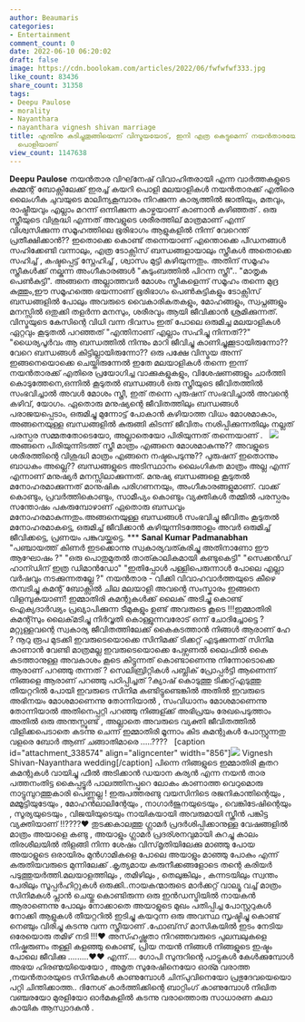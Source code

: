 ```yaml
---
author: Beaumaris
categories:
- Entertainment
comment_count: 0
date: 2022-06-10 06:20:02
draft: false
image: https://cdn.boolokam.com/articles/2022/06/fwfwfwf333.jpg
like_count: 83436
share_count: 31358
tags:
- Deepu Paulose
- morality
- Nayanthara
- nayanthara vignesh shivan marriage
title: എന്തിനു കടിച്ചുതൂങ്ങിയെന്ന് വിസ്മയയോട്, ഇനി എത്ര കെട്ടുമെന്ന് നയൻതാരയോട്, മലയാളി
  പൊളിയാണ്
view_count: 1147638
---
```


**Deepu Paulose** നയൻ‌താര വിഘ്‌നേഷ് വിവാഹിതരായി എന്ന വാർത്തകളുടെ കമ്മന്റ് ബോക്സിലേക്ക് ഇരച്ച് കയറി പൊളി മലയാളികൾ നയൻ‌താരക്ക് എതിരെ ലൈംഗീക ചുവയുടെ മാലിന്യകൂമ്പാരം നിറക്കുന്ന കാര്യത്തിൽ ജാതിയും, മതവും, രാഷ്ട്രീയവും എല്ലാം മറന്ന് ഒന്നിക്കുന്ന കാഴ്ചയാണ് കാണാൻ കഴിഞ്ഞത് . ഒരു സ്ത്രീയുടെ വിശുദ്ധി എന്നത് അവളുടെ ശരീരത്തില് മാത്രമാണ് എന്ന് വിശ്വസിക്കുന്ന സമൂഹത്തിലെ ഭൂരിഭാഗം ആളുകളിൽ നിന്ന് വേറെന്ത് പ്രതീക്ഷിക്കാൻ?? ഇതൊക്കെ കൊണ്ട് തന്നെയാണ് എന്തൊക്കെ പീഡനങ്ങൾ സഹിക്കേണ്ടി വന്നാലും, എത്ര ടോക്സിസ് ബന്ധങ്ങളായാലും സ്ത്രീകൾ അതൊക്കെ സഹിച്ച് , കഷ്ടപ്പെട്ട് സ്നേഹിച്ച് , ശ്വാസം മുട്ടി കഴിയുന്നതും. അതിന് സമൂഹം സ്ത്രീകൾക്ക് നല്കുന്ന അംഗീകാരങ്ങൾ "കുടുംബത്തിൽ പിറന്ന സ്ത്രീ".. "മാതൃക പെൺകുട്ടി". അങ്ങനെ അല്ലാത്തവർ മോശം സ്ത്രീകളെന്ന് സമൂഹം തന്നെ മുദ്ര കുത്തും,ഈ സമൂഹത്തെ ഭയന്നാണ് ഭൂരിഭാഗം പെൺകുട്ടികളും ടോക്സിസ് ബന്ധങ്ങളിൽ പോലും അവരുടെ വൈകാരികതകളും, മോഹങ്ങളും, സ്വപ്നങ്ങളും മനസ്സിൽ ഒതുക്കി തളർന്ന മനസും, ശരീരവും ആയി ജീവിക്കാൻ ശ്രമിക്കുന്നത്. &nbsp; വിസ്മയുടെ കേസിന്റെ വിധി വന്ന ദിവസം ഇത് പോലെ ഒരുമിച്ച മലയാളികൾ ഏറ്റവും കൂടുതൽ പറഞ്ഞത് "എന്തിനാണ് എല്ലാം സഹിച്ചു നിന്നത്??" "ധൈര്യപൂർവം ആ ബന്ധത്തിൽ നിന്നും മാറി ജീവിച്ചു കാണിച്ചുക്കൂടായിരുന്നോ?? വേറെ ബന്ധങ്ങൾ കിട്ടില്ലായിരുന്നോ?? ഒരു പക്ഷേ വിസ്മയ അന്ന് ഇങ്ങനെയൊക്കെ ചെയ്തിരുന്നേൽ ഇതേ മലയാളികൾ തന്നെ ഇന്ന് നയൻ‌താരക്ക് എതിരെ പ്രയോഗിച്ച വാക്കുകളുകളും, വിശേഷണങ്ങളും ചാർത്തി കൊടുത്തേനെ,ഒന്നിൽ കൂടുതൽ ബന്ധങ്ങൾ ഒരു സ്ത്രീയുടെ ജീവിതത്തിൽ സംഭവിച്ചാൽ അവൾ മോശം സ്ത്രീ, ഇത് തന്നെ പുരുഷന് സംഭവിച്ചാൽ അവന്റെ കഴിവ്, യോഗം. ഏതൊരു മനുഷ്യന്റെ ജീവിതത്തിലും ബന്ധങ്ങൾ പരാജയപ്പെടാം, ഒരുമിച്ചു മുന്നോട്ട് പോകാൻ കഴിയാത്ത വിധം മോശമാകാം, അങ്ങനെയുള്ള ബന്ധങ്ങളിൽ കുരുങ്ങി കിടന്ന് ജീവിതം നശിപ്പിക്കുന്നതിലും നല്ലത് പരസ്പര സമ്മതതോടെയോ, അല്ലാതെയോ പിരിയുന്നത് തന്നെയാണ് . &nbsp; ![](https://cdn.boolokam.com/articles/2022/06/fwfwfwf333.jpg) അങ്ങനെ പിരിയുന്നിടത്ത് സ്ത്രീ മാത്രം എങ്ങനെ മോശമാകുന്നു?? അവളുടെ ശരീരത്തിന്റെ വിശുദ്ധി മാത്രം എങ്ങനെ നഷ്ടപെടുന്നു?? പുരുഷന് ഇതൊന്നും ബാധകം അല്ലെ?? ബന്ധങ്ങളുടെ അടിസ്ഥാനം ലൈംഗികത മാത്രം അല്ല എന്ന് എന്നാണ് മനുഷ്യർ മനസ്സിലാക്കുന്നത്. മനുഷ്യ ബന്ധങ്ങളെ കൂടുതൽ മനോഹരമാക്കുന്നത് മാനുഷിക പരിഗണനയും, അംഗീകാരങ്ങളുമാണ്. വാക്ക് കൊണ്ടും, പ്രവർത്തികൊണ്ടും, സാമീപ്യം കൊണ്ടും വ്യക്തികൾ തമ്മിൽ പരസ്പരം സന്തോഷം പകരുമ്പോഴാണ് ഏതൊരു ബന്ധവും മനോഹരമാകുന്നതും.അങ്ങനെയുള്ള ബന്ധങ്ങൾ സംഭവിച്ചു ജീവിതം കൂടുതൽ മനോഹരമാകട്ടെ, ഒരുമിച്ച് ജീവിക്കാൻ കഴിയുന്നിടത്തോളം അവർ ഒരുമിച്ച് ജീവിക്കട്ടെ, പ്രണയം പങ്കുവയ്ക്കട്ടെ. *** **Sanal Kumar Padmanabhan** "പഞ്ചായത്ത് കിണർ ഇടക്കൊന്നു സ്വകാര്യവത്കരിച്ചു അതിനാണോ ഈ ആഘോഷം ?" "ഒരു പൊതുമുതൽ താത്കാലികമായി കണ്ടുകെട്ടി" "സെക്കൻഡ് ഹാന്ഡിന് ഇത്ര ഡിമാൻഡോ" "ഇതിപ്പോൾ പള്ളിപെരുന്നാൾ പോലെ എല്ലാ വർഷവും നടക്കുന്നതല്ലേ ?" നയൻ‌താര - വിക്കി വിവാഹവാർത്തയുടെ കീഴെ തമ്പടിച്ചു കമന്റ് ബോക്സിൽ ചില മലയാളി അവന്റെ സംസ്കാരം ഇങ്ങനെ വിളമ്പുകയാണ്! ഇമ്മാതിരി കമന്റുകൾക്ക് ലൈക് അടിച്ചു കൊണ്ട് ഐക്യദാർഢ്യം പ്രഖ്യാപിക്കുന്ന ടീമുകളും ഉണ്ട് അവരുടെ കൂടെ !!!ഇമ്മാതിരി കമന്റ്സും ലൈക്‌മടിച്ചു നിർവൃതി കൊള്ളുന്നവരോട് ഒന്ന് ചോദിച്ചോട്ടെ ? മറ്റുള്ളവന്റെ സ്വകാര്യ ജീവിതത്തിലേക്ക് കൈകടത്താൻ നിങ്ങൾ ആരാണ് ഹേ ? നൂറു രൂപ മുടക്കി ഇവരുടെയൊക്കെ സിനിമക്ക് ടിക്കറ്റ് എടുക്കുന്നത് സിനിമ കാണാൻ വേണ്ടി മാത്രമല്ല ഇവരുടെയൊക്കെ പേഴ്സണൽ ലൈഫിൽ കൈ കടത്താനുള്ള അവകാശം കൂടെ കിട്ടുന്നത് കൊണ്ടാണെന്നു നിന്നോടൊക്കെ ആരാണ് പറഞ്ഞു തന്നത് ? സെലിബ്രിറ്റികൾ പബ്ലിക് പ്രോപ്പർട്ടി ആണെന്ന് നിങ്ങളെ ആരാണ് പറഞ്ഞു പഠിപ്പിച്ചത് ?ക്യാഷ് കൊടുത്തു ടിക്കറ്റ്എടുത്തു തീയറ്ററിൽ പോയി ഇവരുടെ സിനിമ കണ്ടിട്ടുണ്ടെങ്കിൽ അതിൽ ഇവരുടെ അഭിനയം മോശമാണെന്നു തോന്നിയാൽ , സംവിധാനം മോശമാണെന്നു തോന്നിയാൽ അതിനെപ്പറ്റി പറഞ്ഞു നിങ്ങള്ക്ക് അഭിപ്രയം രേഖപെടുത്താം അതിൽ ഒരു അന്തസ്സുണ്ട് , അല്ലാതെ അവരുടെ വ്യക്തി ജീവിതത്തിൽ വിളിക്കപെടാതെ കടന്നു ചെന്ന് ഇമ്മാതിരി മൂന്നാം കിട കമന്റുകൾ പോസ്റ്റുന്നതു വളരെ ബോർ ആണ് ചങ്ങാതിമാരെ .....???? &nbsp; [caption id="attachment_338574" align="aligncenter" width="856"]![](https://cdn.boolokam.com/articles/2022/06/dqqqdqddqqdqd.jpg) Vignesh Shivan-Nayanthara wedding[/caption] പിന്നെ നിങ്ങളുടെ ഇമ്മാതിരി കൂതറ കമന്റുകൾ വായിച്ചു ഫീൽ അടിക്കാൻ ഡയാന കുര്യൻ എന്ന നയൻ താര പത്തനംതിട്ട കൈപ്പട്ടൂർ പാലത്തിനപ്പുറെ ലോകം കാണാത്ത വെറുമൊരു നാട്ടുമ്പുറത്തുകാരി പെണ്ണല്ല ! ഇരുപത്തരണ്ടു വയസിനിടെ രജനികാന്തിന്റെയും , മമ്മൂട്ടിയുടേയും , മോഹൻലാലിന്റേയും , നാഗാർജുനയുടെയും , വെങ്കിടേഷിന്റെയും , സൂര്യയുടെയും , വിജയിയുടെയും നായികയായി അവരുമായി സ്ക്രീൻ പങ്കിട്ട വ്യക്തിയാണ് !!????❤ തുടക്കകാലത്തു ഗ്ലാമർ പ്രദർശിപ്പിക്കാനുള്ള വേഷങ്ങളിൽ മാത്രം അയാളെ കണ്ടു , അയാളും ഗ്ലാമർ പ്രദര്ശനവുമായി കുറച്ചു കാലം തിരശീലയിൽ തിളങ്ങി നിന്ന ശേഷം വിസ്‌മൃതിയിലേക്കു മാഞ്ഞു പോയ അയാളുടെ ഒരായിരം മുൻഗാമികളെ പോലെ അയാളും മാഞ്ഞു പോകും എന്ന് കരുതിയവരുടെ മുന്നിലേക്ക് .കൃത്യമായ കരുനീക്കങ്ങളോടെ തന്റെ കരിയർ പടുത്തുയർത്തി.മലയാളത്തിലും , തമിഴിലും , തെലുങ്കിലും , കന്നടയിലും സ്വന്തം പേരിലും സൂപ്പർഹിറ്റുകൾ ഒരുക്കി..നായകന്മാരുടെ മാർക്കറ്റ് വാല്യൂ വച്ച് മാത്രം സിനിമകൾ പ്ലാൻ ചെയ്തു കൊണ്ടിരുന്ന ഒരു ഇൻഡസ്ട്രിയിൽ നായകൻ ആരാണെന്നു പോലും നോക്കാതെ അയാളുടെ മുഖം പതിപ്പിച്ച പോസ്റ്ററുകൾ നോക്കി ആളുകൾ തീയറ്ററിൽ ഇടിച്ചു കയറുന്ന ഒരു അവസ്ഥ സൃഷ്ടിച്ചു കൊണ്ട് നെഞ്ചും വിരിച്ചു കടന്നു വന്ന സ്ത്രീയാണ് .ഫോബ്‌സ് മാസികയിൽ ഇടം നേടിയ ഒരേയൊരു തമിഴ് നടി !!!❤ അസ്ഹഷ്ണുതാ നിറഞ്ഞവരുടെ പുലമ്പലുകളെ നിഷ്കരുണം തള്ളി കളഞ്ഞു കൊണ്ട്, പ്രിയ നയൻ നിങ്ങൾ നിങ്ങളുടെ ഇഷ്ടം പോലെ ജീവിക്കു .........❤❤ എന്ന്.... ഗോപി സുന്ദറിന്റെ പാട്ടുകൾ കേൾക്കുമ്പോൾ അഭയ ഹിരണ്മയിയെയോ , അമൃത സുരേഷിനെയോ ഓര്മ വരാത്ത ,നയൻതാരയുടെ സിനിമകൾ കാണുമ്പോൾ ചിന്പുവിനെയോ പ്രഭുദേവയെയൊ പറ്റി ചിന്തിക്കാത്ത.. ദിനേശ് കാർത്തിക്കിന്റെ ബാറ്റിംഗ് കാണുമ്പോൾ നിഖിത വഞ്ചരയോ മുരളിയോ ഓർമകളിൽ കടന്നു വരാത്തൊരു സാധാരണ കലാ കായിക ആസ്വാദകൻ .